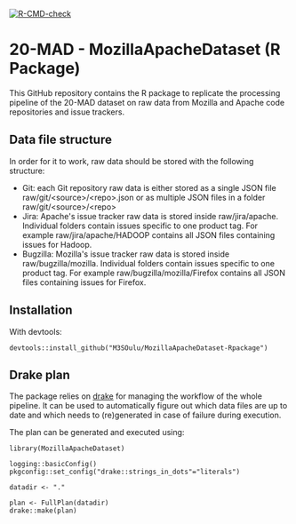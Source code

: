 <!-- badges: start -->
[![R-CMD-check](https://github.com/M3SOulu/MozillaApacheDataset-Rpackage/workflows/R-CMD-check/badge.svg)](https://github.com/M3SOulu/MozillaApacheDataset-Rpackage/actions)
<!-- badges: end -->

# 20-MAD - MozillaApacheDataset (R Package)

This GitHub repository contains the R package to replicate the
processing pipeline of the 20-MAD dataset on raw data from Mozilla and
Apache code repositories and issue trackers.

## Data file structure

In order for it to work, raw data should be stored with the following
structure:
* Git: each Git repository raw data is either stored as a single JSON
  file raw/git/\<source\>/\<repo\>.json or as multiple JSON files in a
  folder raw/git/\<source\>/\<repo\>
* Jira: Apache's issue tracker raw data is stored inside
  raw/jira/apache. Individual folders contain issues specific to one
  product tag. For example raw/jira/apache/HADOOP contains all JSON
  files containing issues for Hadoop.
* Bugzilla: Mozilla's issue tracker raw data is stored inside
  raw/bugzilla/mozilla. Individual folders contain issues specific to
  one product tag. For example raw/bugzilla/mozilla/Firefox contains
  all JSON files containing issues for Firefox.

## Installation

With devtools:

    devtools::install_github("M3SOulu/MozillaApacheDataset-Rpackage")

## Drake plan

The package relies on [drake](https://github.com/ropensci/drake) for
managing the workflow of the whole pipeline. It can be used to
automatically figure out which data files are up to date and which
needs to (re)generated in case of failure during execution.

The plan can be generated and executed using:

    library(MozillaApacheDataset)

    logging::basicConfig()
    pkgconfig::set_config("drake::strings_in_dots"="literals")

    datadir <- "."

    plan <- FullPlan(datadir)
    drake::make(plan)

